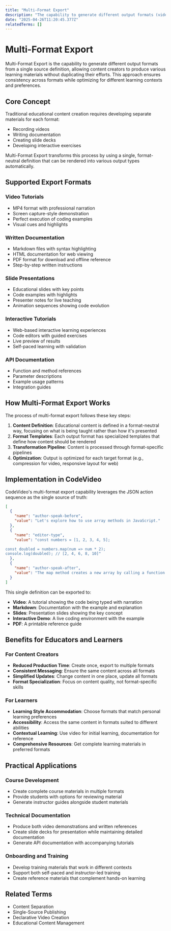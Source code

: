 ```yaml
---
title: "Multi-Format Export"
description: "The capability to generate different output formats (video, documentation, slides) from a single source of truth."
date: "2025-04-26T11:20:45.377Z"
relatedTerms: []
---
```



  # Multi-Format Export
  
  Multi-Format Export is the capability to generate different output formats from a single source definition, allowing content creators to produce various learning materials without duplicating their efforts. This approach ensures consistency across formats while optimizing for different learning contexts and preferences.
  
  ## Core Concept
  
  Traditional educational content creation requires developing separate materials for each format:
  
  - Recording videos
  - Writing documentation
  - Creating slide decks
  - Developing interactive exercises
  
  Multi-Format Export transforms this process by using a single, format-neutral definition that can be rendered into various output types automatically.
  
  ## Supported Export Formats
  
  ### Video Tutorials
  - MP4 format with professional narration
  - Screen capture-style demonstration
  - Perfect execution of coding examples
  - Visual cues and highlights
  
  ### Written Documentation
  - Markdown files with syntax highlighting
  - HTML documentation for web viewing
  - PDF format for download and offline reference
  - Step-by-step written instructions
  
  ### Slide Presentations
  - Educational slides with key points
  - Code examples with highlights
  - Presenter notes for live teaching
  - Animation sequences showing code evolution
  
  ### Interactive Tutorials
  - Web-based interactive learning experiences
  - Code editors with guided exercises
  - Live preview of results
  - Self-paced learning with validation
  
  ### API Documentation
  - Function and method references
  - Parameter descriptions
  - Example usage patterns
  - Integration guides
  
  ## How Multi-Format Export Works
  
  The process of multi-format export follows these key steps:
  
  1. **Content Definition**: Educational content is defined in a format-neutral way, focusing on what is being taught rather than how it's presented
  2. **Format Templates**: Each output format has specialized templates that define how content should be rendered
  3. **Transformation Pipeline**: Content is processed through format-specific pipelines
  4. **Optimization**: Output is optimized for each target format (e.g., compression for video, responsive layout for web)
  
  ## Implementation in CodeVideo
  
  CodeVideo's multi-format export capability leverages the JSON action sequence as the single source of truth:
  
  ```json
  [
    {
      "name": "author-speak-before",
      "value": "Let's explore how to use array methods in JavaScript."
    },
    {
      "name": "editor-type",
      "value": "const numbers = [1, 2, 3, 4, 5];

const doubled = numbers.map(num => num * 2);
console.log(doubled); // [2, 4, 6, 8, 10]"
    },
    {
      "name": "author-speak-after",
      "value": "The map method creates a new array by calling a function on each element."
    }
  ]
  ```
  
  This single definition can be exported to:
  
  - **Video**: A tutorial showing the code being typed with narration
  - **Markdown**: Documentation with the example and explanation
  - **Slides**: Presentation slides showing the key concept
  - **Interactive Demo**: A live coding environment with the example
  - **PDF**: A printable reference guide
  
  ## Benefits for Educators and Learners
  
  ### For Content Creators
  - **Reduced Production Time**: Create once, export to multiple formats
  - **Consistent Messaging**: Ensure the same content across all formats
  - **Simplified Updates**: Change content in one place, update all formats
  - **Format Specialization**: Focus on content quality, not format-specific skills
  
  ### For Learners
  - **Learning Style Accommodation**: Choose formats that match personal learning preferences
  - **Accessibility**: Access the same content in formats suited to different abilities
  - **Contextual Learning**: Use video for initial learning, documentation for reference
  - **Comprehensive Resources**: Get complete learning materials in preferred formats
  
  ## Practical Applications
  
  ### Course Development
  - Create complete course materials in multiple formats
  - Provide students with options for reviewing material
  - Generate instructor guides alongside student materials
  
  ### Technical Documentation
  - Produce both video demonstrations and written references
  - Create slide decks for presentation while maintaining detailed documentation
  - Generate API documentation with accompanying tutorials
  
  ### Onboarding and Training
  - Develop training materials that work in different contexts
  - Support both self-paced and instructor-led training
  - Create reference materials that complement hands-on learning
  
  ## Related Terms
  
  - Content Separation
  - Single-Source Publishing
  - Declarative Video Creation
  - Educational Content Management
      
